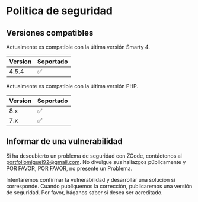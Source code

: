 # Politica de seguridad

## Versiones compatibles

Actualmente es compatible con la última versión Smarty 4.

| Version | Soportado          |
| ------- | ------------------ |
| 4.5.4   | :white_check_mark: |

Actualmente es compatible con la última versión PHP.

| Version | Soportado          |
| ------- | ------------------ |
|   8.x   | :white_check_mark: |
|   7.x   | :white_check_mark: |

## Informar de una vulnerabilidad

Si ha descubierto un problema de seguridad con ZCode, contáctenos al portfoliomiguel92@gmail.com. No divulgue sus hallazgos públicamente y POR FAVOR, POR FAVOR, no presente un Problema. 

Intentaremos confirmar la vulnerabilidad y desarrollar una solución si corresponde. Cuando publiquemos la corrección, publicaremos una versión de seguridad. Por favor, háganos saber si desea ser acreditado.